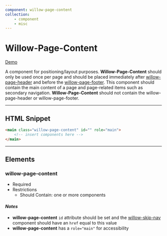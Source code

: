 ```yaml
---
component: willow-page-content
collection: 
    - component
    - misc
---
```

# **Willow-Page-Content**

[Demo](http://codepen.io/team/UnumUX/pen/vxgKmM)

A component for positioning/layout purposes.  **Willow-Page-Content** should only be used once per page and should be placed immediately after [willow-page-header](../page-header) and before the [willow-page-footer](../page-footer). This component should contain the main content of a page and page-related items such as secondary navigation. **Willow-Page-Content** should not contain the willow-page-header or willow-page-footer.

---

## HTML Snippet

```html
<main class="willow-page-content" id="" role="main">
    <!-- insert components here -->
</main>
```

---

## Elements

### willow-page-content

- Required
- Restrictions
  - Should Contain: one or more components

#### _Notes_

- **willow-page-content** `id` attribute should be set and the [willow-skip-nav](../skip-nav) component should have an `href` equal to this value
- **willow-page-content** has a `role="main"` for accessibility